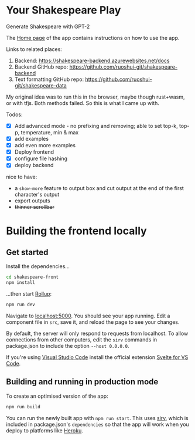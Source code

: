 # Your Shakespeare Play

Generate Shakespeare with GPT-2

The [Home page](https://shakespeare-gpt2.netlify.app/) of the app contains instructions on how to use the app.

Links to related places:

1. Backend: https://shakespeare-backend.azurewebsites.net/docs
2. Backend GitHub repo: https://github.com/ruoshui-git/shakespeare-backend
3. Text formatting GitHub repo: https://github.com/ruoshui-git/shakespeare-data

My original idea was to run this in the browser, maybe though rust+wasm, or with tfjs. Both methods failed. So this is what I came up with.

Todos:

- [x] Add advanced mode - no prefixing and removing; able to set top-k, top-p, temperature, min & max
- [x] add examples
- [x] add even more examples
- [x] Deploy frontend
- [x] configure file hashing
- [x] deploy backend

nice to have:

-   a `show-more` feature to output box and cut output at the end of the first character's output
-   export outputs
-   ~~thinner scrollbar~~

# Building the frontend locally

## Get started

Install the dependencies...

```bash
cd shakespeare-front
npm install
```

...then start [Rollup](https://rollupjs.org):

```bash
npm run dev
```

Navigate to [localhost:5000](http://localhost:5000). You should see your app running. Edit a component file in `src`, save it, and reload the page to see your changes.

By default, the server will only respond to requests from localhost. To allow connections from other computers, edit the `sirv` commands in package.json to include the option `--host 0.0.0.0`.

If you're using [Visual Studio Code](https://code.visualstudio.com/) install the official extension [Svelte for VS Code](https://marketplace.visualstudio.com/items?itemName=svelte.svelte-vscode).

## Building and running in production mode

To create an optimised version of the app:

```bash
npm run build
```

You can run the newly built app with `npm run start`. This uses [sirv](https://github.com/lukeed/sirv), which is included in package.json's `dependencies` so that the app will work when you deploy to platforms like [Heroku](https://heroku.com).
